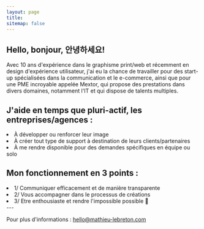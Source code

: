 ```yaml
---
layout: page
title:
sitemap: false
---
```


## Hello, bonjour, 안녕하세요!

Avec 10 ans d'expérience dans le graphisme print/web et récemment en design d'expérience utilisateur, j'ai eu la chance de travailler pour des start-up spécialisées dans la communication et le e-commerce, ainsi que pour une PME incroyable appelée Mextor, qui propose des prestations dans divers domaines, notamment l'IT et qui dispose de talents multiples.


## J'aide en temps que pluri-actif, les entreprises/agences :
  <li>À développer ou renforcer leur image</li>
  <li>À créer tout type de support à destination de leurs clients/partenaires</li>
  <li>À me rendre disponible pour des demandes spécifiques en équipe ou solo</li>


## Mon fonctionnement en 3 points :
  <li>1/ Communiquer efficacement et de manière transparente</li>
  <li>2/ Vous accompagner dans le processus de créations</li>
  <li>3/ Etre enthousiaste et rendre l'impossible possible 🤗 </li>
---


Pour plus d'informations : [hello@mathieu-lebreton.com](mailto:hello@mathieu-lebreton.com/)